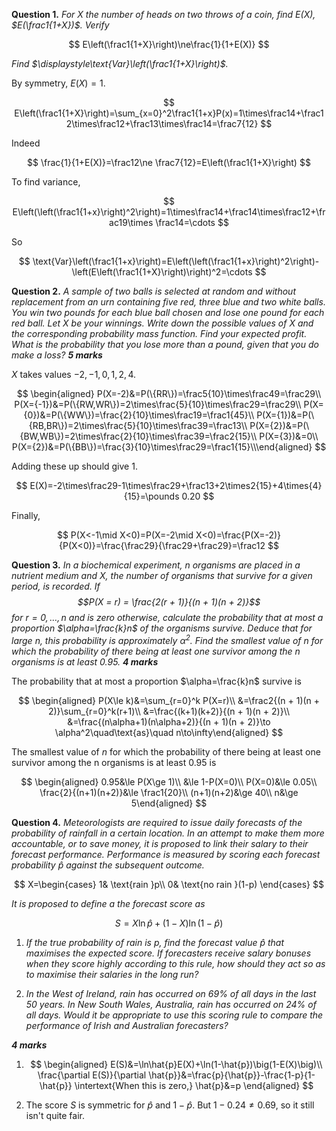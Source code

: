 **Question 1.** *For $X$ the number of heads on two throws of a coin,
find $E(X)$, $E(\frac1{1+X})$. Verify*

$$
E\left(\frac1{1+X}\right)\ne\frac{1}{1+E(X)}
$$ 

*Find
$\displaystyle\text{Var}\left(\frac1{1+X}\right)$.*

By symmetry, $E(X)=1$.

$$
E\left(\frac1{1+X}\right)=\sum_{x=0}^2\frac1{1+x}P(x)=1\times\frac14+\frac12\times\frac12+\frac13\times\frac14=\frac7{12}
$$

Indeed

$$
\frac{1}{1+E(X)}=\frac12\ne \frac7{12}=E\left(\frac1{1+X}\right)
$$

To
find variance,

$$
E\left(\left(\frac1{1+x}\right)^2\right)=1\times\frac14+\frac14\times\frac12+\frac19\times \frac14=\cdots
$$

So

$$
\text{Var}\left(\frac1{1+x}\right)=E\left(\left(\frac1{1+x}\right)^2\right)-\left(E\left(\frac1{1+X}\right)\right)^2=\cdots
$$

**Question 2.** *A sample of two balls is selected at random and without
replacement from an urn containing five red, three blue and two white
balls. You win two pounds for each blue ball chosen and lose one pound
for each red ball. Let $X$ be your winnings. Write down the possible
values of $X$ and the corresponding probability mass function. Find your
expected profit. What is the probability that you lose more than a
pound, given that you do make a loss? **5 marks***

$X$ takes values $-2,-1,0,1,2,4$. 

$$
\begin{aligned}
    P(X=-2)&=P(\{RR\})=\frac5{10}\times\frac49=\frac29\\
    P(X={-1})&=P(\{RW,WR\})=2\times\frac{5}{10}\times\frac29=\frac29\\
    P(X={0})&=P(\{WW\})=\frac{2}{10}\times\frac19=\frac1{45}\\
    P(X={1})&=P(\{RB,BR\})=2\times\frac{5}{10}\times\frac39=\frac13\\
    P(X={2})&=P(\{BW,WB\})=2\times\frac{2}{10}\times\frac39=\frac2{15}\\
    P(X={3})&=0\\
    P(X={2})&=P(\{BB\})=\frac{3}{10}\times\frac29=\frac1{15}\\\end{aligned}
$$

Adding these up should give 1.

$$
E(X)=-2\times\frac29-1\times\frac29+\frac13+2\times2{15}+4\times{4}{15}=\pounds 0.20
$$

Finally,

$$
P(X<-1\mid X<0)=P(X=-2\mid X<0)=\frac{P(X=-2)}{P(X<0)}=\frac{\frac29}{\frac29+\frac29}=\frac12
$$

**Question 3.** *In a biochemical experiment, $n$ organisms are placed in
a nutrient medium and $X$, the number of organisms that survive for a
given period, is recorded. If
$$P(X = r) = \frac{2(r + 1)}{(n + 1)(n + 2)}$$ for $r = 0, \dots , n$
and is zero otherwise, calculate the probability that at most a
proportion $\alpha=\frac{k}n$ of the organisms survive. Deduce that for
large $n$, this probability is approximately $\alpha^2$. Find the
smallest value of $n$ for which the probability of there being at least
one survivor among the n organisms is at least $0.95$. **4 marks***

The probability that at most a proportion $\alpha=\frac{k}n$ survive is

$$
\begin{aligned}
    P(X\le k)&=\sum_{r=0}^k P(X=r)\\
    &=\frac2{(n + 1)(n + 2)}\sum_{r=0}^k(r+1)\\
    &=\frac{(k+1)(k+2)}{(n + 1)(n + 2)}\\
    &=\frac{(n\alpha+1)(n\alpha+2)}{(n + 1)(n + 2)}\to \alpha^2\quad\text{as}\quad n\to\infty\end{aligned}
$$

The smallest value of $n$ for which the probability of there being at
least one survivor among the n organisms is at least $0.95$ is

$$
\begin{aligned}
    0.95&\le P(X\ge 1)\\
    &\le 1-P(X=0)\\
    P(X=0)&\le 0.05\\
    \frac{2}{(n+1)(n+2)}&\le \frac1{20}\\
    (n+1)(n+2)&\ge 40\\
    n&\ge 5\end{aligned}
$$

**Question 4.** *Meteorologists are required to issue daily forecasts of
the probability of rainfall in a certain location. In an attempt to make
them more accountable, or to save money, it is proposed to link their
salary to their forecast performance. Performance is measured by scoring
each forecast probability $\hat{p}$ against the subsequent outcome.*

$$
X=\begin{cases}
        1& \text{rain }p\\
        0& \text{no rain }(1-p)
    \end{cases}
$$ 
    
*It is proposed to define a the forecast score as*
    
$$
S = X \ln \hat{p} + (1 - X) \ln(1 - \hat{p})
$$

1.  *If the true probability of rain is p, find the forecast value
    $\hat{p}$ that maximises the expected score. If forecasters receive
    salary bonuses when they score highly according to this rule, how
    should they act so as to maximise their salaries in the long run?*

2.  *In the West of Ireland, rain has occurred on 69% of all days in the
    last 50 years. In New South Wales, Australia, rain has occurred on
    24% of all days. Would it be appropriate to use this scoring rule to
    compare the performance of Irish and Australian forecasters?*

***4 marks***

1.  $$
    \begin{aligned}
            E(S)&=\ln\hat{p}E(X)+\ln(1-\hat{p})\big(1-E(X)\big)\\
            \frac{\partial E(S)}{\partial \hat{p}}&=\frac{p}{\hat{p}}-\frac{1-p}{1-\hat{p}}
            \intertext{When this is zero,}
            \hat{p}&=p
        \end{aligned}
    $$

2.  The score $S$ is symmetric for $\hat{p}$ and $1-\hat{p}$. But
    $1-0.24\ne 0.69$, so it still isn't quite fair.
